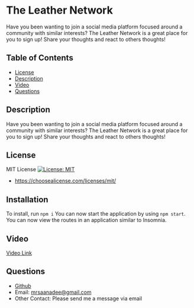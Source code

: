 # The Leather Network
Have you been wanting to join a social media platform focused around a community with similar interests? The Leather Network is a great place for you to sign up! Share your thoughts and react to others thoughts! 

## Table of Contents
* [License](#license)  
* [Description](#description)
* [Video](#video) 
* [Questions](#questions)

## Description <a name="description"></a>   
Have you been wanting to join a social media platform focused around a community with similar interests? The Leather Network is a great place for you to sign up! Share your thoughts and react to others thoughts! 

## License <a name="license"></a>  
MIT License [![License: MIT](https://img.shields.io/badge/License-MIT-yellow.svg)](https://opensource.org/licenses/MIT)
* https://choosealicense.com/licenses/mit/

## Installation <a name="installation"></a>  
To install, run ```npm i``` 
You can now start the application by using ```npm start```.  You can now view the routes in an application similar to Insomnia.

## Video <a name="video"></a>  
[Video Link](https://drive.google.com/file/d/1xb8Y8o3iWj4FWcmHAyMikAkzRJcX2xN1/view)


## Questions <a name="questions"></a>  
* [Github](https://github.com/marissa-a-darr)
* Email: mrsaanadee@gmail.com
* Other Contact: Please send me a message via email 
